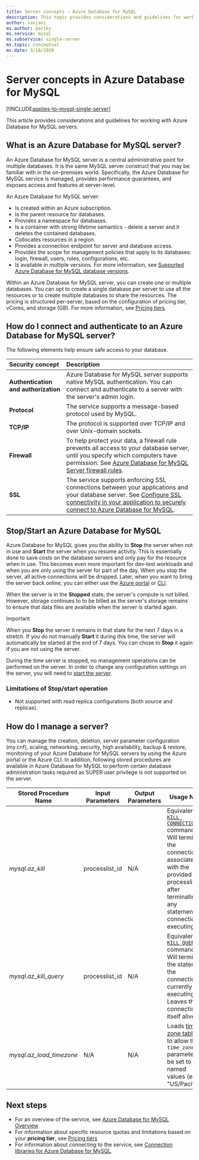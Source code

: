 ```yaml
---
title: Server concepts - Azure Database for MySQL
description: This topic provides considerations and guidelines for working with Azure Database for MySQL servers.
author: savjani
ms.author: pariks
ms.service: mysql
ms.subservice: single-server
ms.topic: conceptual
ms.date: 3/18/2020
---
```

# Server concepts in Azure Database for MySQL

[!INCLUDE[applies-to-mysql-single-server](includes/applies-to-mysql-single-server.md)]

This article provides considerations and guidelines for working with Azure Database for MySQL servers.

## What is an Azure Database for MySQL server?

An Azure Database for MySQL server is a central administrative point for multiple databases. It is the same MySQL server construct that you may be familiar with in the on-premises world. Specifically, the Azure Database for MySQL service is managed, provides performance guarantees, and exposes access and features at server-level.

An Azure Database for MySQL server:

- Is created within an Azure subscription.
- Is the parent resource for databases.
- Provides a namespace for databases.
- Is a container with strong lifetime semantics - delete a server and it deletes the contained databases.
- Collocates resources in a region.
- Provides a connection endpoint for server and database access.
- Provides the scope for management policies that apply to its databases: login, firewall, users, roles, configurations, etc.
- Is available in multiple versions. For more information, see [Supported Azure Database for MySQL database versions](./concepts-supported-versions.md).

Within an Azure Database for MySQL server, you can create one or multiple databases. You can opt to create a single database per server to use all the resources or to create multiple databases to share the resources. The pricing is structured per-server, based on the configuration of pricing tier, vCores, and storage (GB). For more information, see [Pricing tiers](./concepts-pricing-tiers.md).

## How do I connect and authenticate to an Azure Database for MySQL server?

The following elements help ensure safe access to your database.

| Security concept | Description     |
| :-- | :-- |
| **Authentication and authorization** | Azure Database for MySQL server supports native MySQL authentication. You can connect and authenticate to a server with the server's admin login. |
| **Protocol** | The service supports a message-based protocol used by MySQL. |
| **TCP/IP** | The protocol is supported over TCP/IP and over Unix-domain sockets. |
| **Firewall** | To help protect your data, a firewall rule prevents all access to your database server, until you specify which computers have permission. See [Azure Database for MySQL Server firewall rules](./concepts-firewall-rules.md). |
| **SSL** | The service supports enforcing SSL connections between your applications and your database server.  See [Configure SSL connectivity in your application to securely connect to Azure Database for MySQL](./howto-configure-ssl.md). |

## Stop/Start an Azure Database for MySQL

Azure Database for MySQL gives you the ability to **Stop** the server when not in use and **Start** the server when you resume activity. This is essentially done to save costs on the database servers and only pay for the resource when in use. This becomes even more important for dev-test workloads and when you are only using the server for part of the day. When you stop the server, all active connections will be dropped. Later, when you want to bring the server back online, you can either use the [Azure portal](how-to-stop-start-server.md) or [CLI](how-to-stop-start-server.md).

When the server is in the **Stopped** state, the server's compute is not billed. However, storage continues to to be billed as the server's storage remains to ensure that data files are available when the server is started again.

> [!IMPORTANT]
> When you **Stop** the server it remains in that state for the next 7 days in a stretch. If you do not manually **Start** it during this time, the server will automatically be started at the end of 7 days. You can chose to **Stop** it again if you are not using the server.

During the time server is stopped, no management operations can be performed on the server. In order to change any configuration settings on the server, you will need to [start the server](how-to-stop-start-server.md).

### Limitations of Stop/start operation
- Not supported with read replica configurations (both source and replicas).

## How do I manage a server?

You can manage the creation, deletion, server parameter configuration (my.cnf), scaling, networking, security, high availability, backup & restore, monitoring of your Azure Database for MySQL servers by using the Azure portal or the Azure CLI. In addition, following stored procedures are available in Azure Database for MySQL to perform certain database administration tasks required as SUPER user privilege is not supported on the server.

|**Stored Procedure Name**|**Input Parameters**|**Output Parameters**|**Usage Note**|
|-----|-----|-----|-----|
|*mysql.az_kill*|processlist_id|N/A|Equivalent to [`KILL CONNECTION`](https://dev.mysql.com/doc/refman/8.0/en/kill.html) command. Will terminate the connection associated with the provided processlist_id after terminating any statement the connection is executing.|
|*mysql.az_kill_query*|processlist_id|N/A|Equivalent to [`KILL QUERY`](https://dev.mysql.com/doc/refman/8.0/en/kill.html) command. Will terminate the statement the connection is currently executing. Leaves the connection itself alive.|
|*mysql.az_load_timezone*|N/A|N/A|Loads [time zone tables](howto-server-parameters.md#working-with-the-time-zone-parameter) to allow the `time_zone` parameter to be set to named values (ex. "US/Pacific").|

## Next steps

- For an overview of the service, see [Azure Database for MySQL Overview](./overview.md)
- For information about specific resource quotas and limitations based on your **pricing tier**, see [Pricing tiers](./concepts-pricing-tiers.md)
- For information about connecting to the service, see [Connection libraries for Azure Database for MySQL](./concepts-connection-libraries.md).
